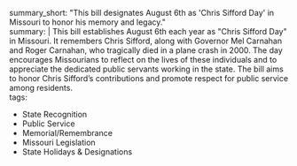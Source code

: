 summary_short: "This bill designates August 6th as 'Chris Sifford Day' in Missouri to honor his memory and legacy."  
summary: |
  This bill establishes August 6th each year as "Chris Sifford Day" in Missouri. It remembers Chris Sifford, along with Governor Mel Carnahan and Roger Carnahan, who tragically died in a plane crash in 2000. The day encourages Missourians to reflect on the lives of these individuals and to appreciate the dedicated public servants working in the state. The bill aims to honor Chris Sifford’s contributions and promote respect for public service among residents.  
tags:
  - State Recognition
  - Public Service
  - Memorial/Remembrance
  - Missouri Legislation
  - State Holidays & Designations
